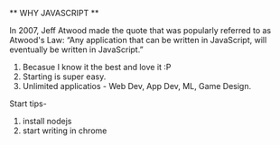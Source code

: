 ** WHY JAVASCRIPT **

In 2007, Jeff Atwood made the quote that was popularly referred to as Atwood's Law: “Any application that can be written in JavaScript, will eventually be written in JavaScript.”

1. Becasue I know it the best and love it :P
2. Starting is super easy.
3. Unlimited applicatios - Web Dev, App Dev, ML, Game Design.

Start tips- 
1. install nodejs
2. start writing in chrome
